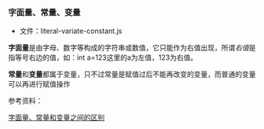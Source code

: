 ### 字面量、常量、变量

* 文件：literal-variate-constant.js

**字面量**是由字母、数字等构成的字符串或数值，它只能作为右值出现，所谓*右值*是指等号右边的值，如：int a=123这里的a为左值，123为右值。

**常量**和**变量**都属于变量，只不过常量是赋值过后不能再改变的变量，而普通的变量可以再进行赋值操作

参考资料：

[字面量、常量和变量之间的区别](https://blog.csdn.net/haozhugogo/article/details/54946608)